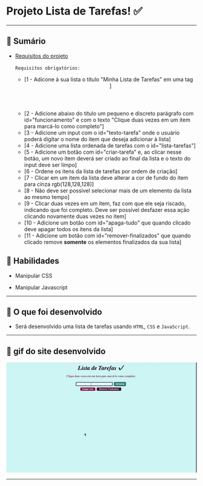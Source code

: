 # Projeto Lista de Tarefas! ✅

---

## 🔖 Sumário

- [Requisitos do projeto](#requisitos-do-projeto)

    `Requisitos obrigatórios:`
    - [1 - Adicone à sua lista o título "Minha Lista de Tarefas" em uma tag <header>]
    - [2 - Adicione abaixo do título um pequeno e discreto parágrafo com id="funcionamento" e com o texto "Clique duas vezes em um item para marcá-lo como completo"]
    - [3 - Adicione um input com o id="texto-tarefa" onde o usuário poderá digitar o nome do item que deseja adicionar à lista]
    - [4 - Adicione uma lista ordenada de tarefas com o id="lista-tarefas"]
    - [5 - Adicione um botão com id="criar-tarefa" e, ao clicar nesse botão, um novo item deverá ser criado ao final da lista e o texto do input deve ser limpo]
    - [6 - Ordene os itens da lista de tarefas por ordem de criação]
    - [7 - Clicar em um item da lista deve alterar a cor de fundo do item para cinza rgb(128,128,128)]
    - [8 - Não deve ser possível selecionar mais de um elemento da lista ao mesmo tempo]
    - [9 - Clicar duas vezes em um item, faz com que ele seja riscado, indicando que foi completo. Deve ser possível desfazer essa ação clicando novamente duas vezes no item]
    - [10 - Adicione um botão com id="apaga-tudo" que quando clicado deve apagar todos os itens da lista]
    - [11 - Adicione um botão com id="remover-finalizados" que quando clicado remove **somente** os elementos finalizados da sua lista]

   
## 🔖 Habilidades

- Manipular CSS

- Manipular Javascript

--- 

## 🔖 O que foi desenvolvido

- Será desenvolvido uma lista de tarefas usando `HTML`, `CSS` e `JavaScript`.

---
  
## 🔖 gif do site desenvolvido
  
  ![](video-site.gif)

---

